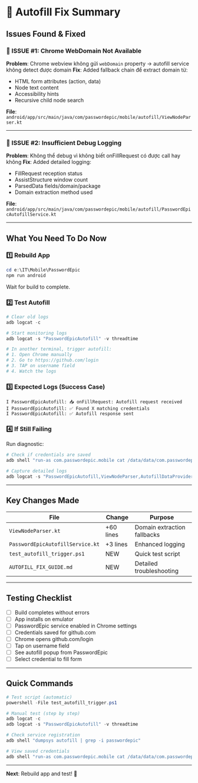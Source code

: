 # 🔧 Autofill Fix Summary

## Issues Found & Fixed

### 🔴 ISSUE #1: Chrome WebDomain Not Available

**Problem**: Chrome webview không gửi `webDomain` property → autofill service không detect được domain
**Fix**: Added fallback chain để extract domain từ:

- HTML form attributes (action, data)
- Node text content
- Accessibility hints
- Recursive child node search

**File**: `android/app/src/main/java/com/passwordepic/mobile/autofill/ViewNodeParser.kt`

---

### 🔴 ISSUE #2: Insufficient Debug Logging

**Problem**: Không thể debug vì không biết onFillRequest có được call hay không
**Fix**: Added detailed logging:

- FillRequest reception status
- AssistStructure window count
- ParsedData fields/domain/package
- Domain extraction method used

**File**: `android/app/src/main/java/com/passwordepic/mobile/autofill/PasswordEpicAutofillService.kt`

---

## What You Need To Do Now

### 1️⃣ Rebuild App

```powershell
cd e:\IT\Mobile\PasswordEpic
npm run android
```

Wait for build to complete.

### 2️⃣ Test Autofill

```powershell
# Clear old logs
adb logcat -c

# Start monitoring logs
adb logcat -s "PasswordEpicAutofill" -v threadtime

# In another terminal, trigger autofill:
# 1. Open Chrome manually
# 2. Go to https://github.com/login
# 3. TAP on username field
# 4. Watch the logs
```

### 3️⃣ Expected Logs (Success Case)

```
I PasswordEpicAutofill: 📥 onFillRequest: Autofill request received
I PasswordEpicAutofill: ✅ Found X matching credentials
I PasswordEpicAutofill: ✅ Autofill response sent
```

### 4️⃣ If Still Failing

Run diagnostic:

```powershell
# Check if credentials are saved
adb shell "run-as com.passwordepic.mobile cat /data/data/com.passwordepic.mobile/shared_prefs/autofill_data.xml"

# Capture detailed logs
adb logcat -s "PasswordEpicAutofill,ViewNodeParser,AutofillDataProvider" -v threadtime > debug.log
```

---

## Key Changes Made

| File                             | Change    | Purpose                     |
| -------------------------------- | --------- | --------------------------- |
| `ViewNodeParser.kt`              | +60 lines | Domain extraction fallbacks |
| `PasswordEpicAutofillService.kt` | +3 lines  | Enhanced logging            |
| `test_autofill_trigger.ps1`      | NEW       | Quick test script           |
| `AUTOFILL_FIX_GUIDE.md`          | NEW       | Detailed troubleshooting    |

---

## Testing Checklist

- [ ] Build completes without errors
- [ ] App installs on emulator
- [ ] PasswordEpic service enabled in Chrome settings
- [ ] Credentials saved for github.com
- [ ] Chrome opens github.com/login
- [ ] Tap on username field
- [ ] See autofill popup from PasswordEpic
- [ ] Select credential to fill form

---

## Quick Commands

```powershell
# Test script (automatic)
powershell -File test_autofill_trigger.ps1

# Manual test (step by step)
adb logcat -c
adb logcat -s "PasswordEpicAutofill" -v threadtime

# Check service registration
adb shell "dumpsys autofill | grep -i passwordepic"

# View saved credentials
adb shell "run-as com.passwordepic.mobile cat /data/data/com.passwordepic.mobile/shared_prefs/autofill_data.xml"
```

---

**Next**: Rebuild app and test! 🚀
